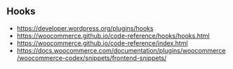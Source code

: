 ## Hooks

-   https://developer.wordpress.org/plugins/hooks
-   https://woocommerce.github.io/code-reference/hooks/hooks.html
-   https://woocommerce.github.io/code-reference/index.html
-   https://docs.woocommerce.com/documentation/plugins/woocommerce/woocommerce-codex/snippets/frontend-snippets/
